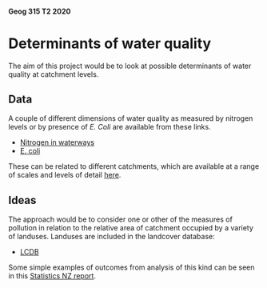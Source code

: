 #### Geog 315 T2 2020
# Determinants of water quality
The aim of this project would be to look at possible determinants of water quality at catchment levels.

## Data
A couple of different dimensions of water quality as measured by nitrogen levels or by presence of _E. Coli_ are available from these links.

+ [Nitrogen in waterways](https://data.mfe.govt.nz/search/?q=nitrogen)
+ [E. coli](https://data.mfe.govt.nz/layer/52698-median-escherichia-coli-concentration/)

These can be related to different catchments, which are available at a range of scales and levels of detail [here](https://data.mfe.govt.nz/search/?q=Catchments).

## Ideas
The approach would be to consider one or other of the measures of pollution in relation to the relative area of catchment occupied by a variety of landuses. Landuses are included in the landcover database:

+ [LCDB](https://lris.scinfo.org.nz/layer/104400-lcdb-v50-land-cover-database-version-50-mainland-new-zealand/data/)

Some simple examples of outcomes from analysis of this kind can be seen in this [Statistics NZ report](http://archive.stats.govt.nz/browse_for_stats/environment/environmental-reporting-series/environmental-indicators/Home/Fresh%20water/river-water-quality-nitrogen.aspx).
